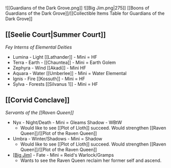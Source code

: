 ![[Guardians of the Dark Grove.png]]
![[Big Jim.png|275]]
[[Boons of Guardians of the Dark Grove]]/[[Collectible Items Table for Guardians of the Dark Grove]]
## [[Seelie Court|Summer Court]] 
*Fey Interns of Elemental Deities*
- Lumina - Light [[Lathander]] - Mini = HF
- Terra - Earth - [[Chauntea]] - Mini = Earth Golem
- Zephyra - Wind [[Akadi]] - Mini HF
- Aquara - Water [[Umberlee]] - Mini = Water Elemental 
- Ignis - Fire [[Kossuth]] - Mini = HF
- Sylva - Forests [[Silvanus 1]] - Mini = HF
## [[Corvid Conclave]]
*Servants of the [[Raven Queen]]*
- Nyx - Night/Death - Mini = Gleams Shadow - WBtW
	- Would like to see [[Plot of Lloth]] succeed. Would strengthen [[Raven Queen]]/[[Plot of the Raven Queen]]
- Umbra - Winter/Shadows - Mini = Shadow
	- Would like to see [[Plot of Lloth]] succeed. Would strengthen [[Raven Queen]]/[[Plot of the Raven Queen]]
- [[Big Jim]](*Jimothy*) - Fate  - Mini = Reid's Warlock/Gramps
	- Wants to see the Raven Queen reclaim her former self and ascend.